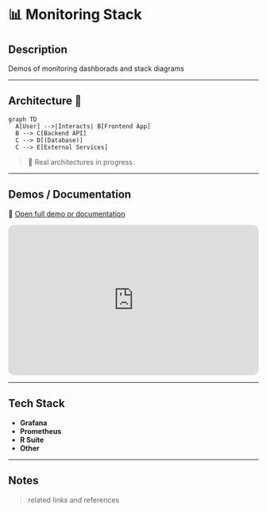 # 📊 Monitoring Stack

## Description
Demos of monitoring dashborads and stack diagrams

---

## Architecture 🚧

```mermaid
graph TD
  A[User] -->|Interacts| B[Frontend App]
  B --> C[Backend API]
  C --> D[(Database)]
  C --> E[External Services]
```


> 🚧 Real architectures in progress.

---

## Demos / Documentation
🔗 [Open full demo or documentation](https://hmosqueraturner.github.io/monitoring/)


<div style="position:relative; padding-bottom:60%; height:0; overflow:hidden; border-radius:12px; background:#f5f5f5;">
  <iframe
    src="https://hmosqueraturner.github.io/monitoring/"
    style="position:absolute; top:0; left:0; width:100%; height:100%; border:none; border-radius:12px;"
    allowfullscreen
    loading="lazy"
    onerror="this.outerHTML='<div style=\'padding:2em;text-align:center;color:#666;background:#fafafa;border-radius:12px;\'>⚠️ Could not load the embedded demo.<br> GitHub may block embedded views.<br><a href=https://hmosqueraturner.github.io/monitoring/ target=_blank>Open it directly here</a>.</div>'">
  </iframe>
</div>


---

## Tech Stack
- **Grafana**
- **Prometheus**
- **R Suite**
- **Other**

---

## Notes
> related links and references
